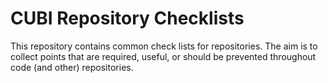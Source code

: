 # CUBI Repository Checklists

This repository contains common check lists for repositories.
The aim is to collect points that are required, useful, or should be prevented throughout code (and other) repositories.
